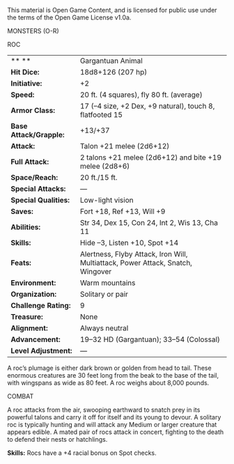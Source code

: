 This material is Open Game Content, and is licensed for public use under
the terms of the Open Game License v1.0a.

MONSTERS (O-R)

ROC

|                          |                                                                                  |
|--------------------------|----------------------------------------------------------------------------------|
| ** **                    | Gargantuan Animal                                                                |
| **Hit Dice:**            | 18d8+126 (207 hp)                                                                |
| **Initiative:**          | +2                                                                               |
| **Speed:**               | 20 ft. (4 squares), fly 80 ft. (average)                                         |
| **Armor Class:**         | 17 (–4 size, +2 Dex, +9 natural), touch 8, flatfooted 15                         |
| **Base Attack/Grapple:** | +13/+37                                                                          |
| **Attack:**              | Talon +21 melee (2d6+12)                                                         |
| **Full Attack:**         | 2 talons +21 melee (2d6+12) and bite +19 melee (2d8+6)                           |
| **Space/Reach:**         | 20 ft./15 ft.                                                                    |
| **Special Attacks:**     | —                                                                                |
| **Special Qualities:**   | Low-light vision                                                                 |
| **Saves:**               | Fort +18, Ref +13, Will +9                                                       |
| **Abilities:**           | Str 34, Dex 15, Con 24, Int 2, Wis 13, Cha 11                                    |
| **Skills:**              | Hide –3, Listen +10, Spot +14                                                    |
| **Feats:**               | Alertness, Flyby Attack, Iron Will, Multiattack, Power Attack, Snatch, Wingover  |
| **Environment:**         | Warm mountains                                                                   |
| **Organization:**        | Solitary or pair                                                                 |
| **Challenge Rating:**    | 9                                                                                |
| **Treasure:**            | None                                                                             |
| **Alignment:**           | Always neutral                                                                   |
| **Advancement:**         | 19–32 HD (Gargantuan); 33–54 (Colossal)                                          |
| **Level Adjustment:**    | —                                                                                |

A roc’s plumage is either dark brown or golden from head to tail. These
enormous creatures are 30 feet long from the beak to the base of the
tail, with wingspans as wide as 80 feet. A roc weighs about 8,000
pounds.

COMBAT

A roc attacks from the air, swooping earthward to snatch prey in its
powerful talons and carry it off for itself and its young to devour. A
solitary roc is typically hunting and will attack any Medium or larger
creature that appears edible. A mated pair of rocs attack in concert,
fighting to the death to defend their nests or hatchlings.

**Skills:** Rocs have a +4 racial bonus on Spot checks.
